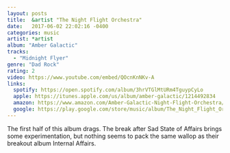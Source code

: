 ```yaml
---
layout: posts
title:  &artist "The Night Flight Orchestra"
date:   2017-06-02 22:02:16 -0400
categories: music
artist: *artist
album: "Amber Galactic"
tracks:
  - "Midnight Flyer"
genre: "Dad Rock"
rating: 2
video: https://www.youtube.com/embed/QOcnKnNKv-A
links:
  spotify: https://open.spotify.com/album/3hrVTGlMtURm4TguypCyLo
  apple: https://itunes.apple.com/us/album/amber-galactic/1214492834
  amazon: https://www.amazon.com/Amber-Galactic-Night-Flight-Orchestra/dp/B06XHWHZFM/
  google: https://play.google.com/store/music/album/The_Night_Flight_Orchestra_Amber_Galactic?id=Bykwp3ivtxx5knjz36vthbh2rbe&hl=en
---
```


The first half of this album drags.  The break after Sad State of Affairs brings some experimentation, but nothing seems to pack the same wallop as their breakout album Internal Affairs.
